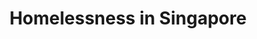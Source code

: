 ---
title: Homelessness in Singapore
layout: pdf
description:
nav-menu: false
show_tile: false
pdf: homeless-in-singapore
backLink: /research
permalink: homelessness-in-singapore
---